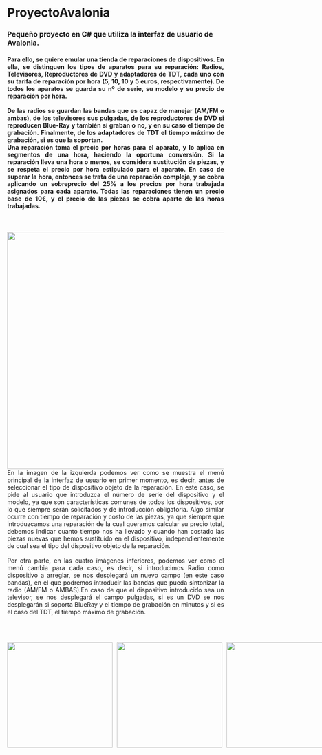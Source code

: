 <h1>ProyectoAvalonia</h1> 
<h3>Pequeño proyecto en C# que utiliza la interfaz de usuario de Avalonia. </h3>
<h4 align="justify">Para ello, se quiere emular una tienda de reparaciones de dispositivos. En ella, se distinguen los tipos de aparatos para su reparación: Radios, Televisores, Reproductores de DVD y adaptadores de TDT, cada uno con su tarifa de reparación por hora (5, 10, 10 y 5 euros, respectivamente). De todos los aparatos se guarda su nº de serie, su modelo y su precio de reparación por hora. </br></br>De las radios se guardan las bandas que es capaz de manejar (AM/FM o ambas), de los televisores sus pulgadas, de los reproductores de DVD si reproducen Blue-Ray y también si graban o no, y en su caso el tiempo de grabación. Finalmente, de los adaptadores de TDT el tiempo máximo de grabación, si es que la soportan. </br>Una reparación toma el precio por horas para el aparato, y lo aplica en segmentos de una hora, haciendo la oportuna conversión. Si la reparación lleva una hora o menos, se considera sustitución de piezas, y se respeta el precio por hora estipulado para el aparato. En caso de superar la hora, entonces se trata de una reparación compleja, y se cobra aplicando un sobreprecio del 25% a los precios por hora trabajada asignados para cada aparato. Todas las reparaciones tienen un precio base de 10€, y el precio de las piezas se cobra aparte de las horas trabajadas. </h4>
</br></br>
<img src="https://github.com/user-attachments/assets/9781c26a-21f3-4668-b710-0c467864e276" style="float: left; margin-right: 10px; width: 550px;">
<p align="justify">
  En la imagen de la izquierda podemos ver como se muestra el menú principal de la interfaz de usuario en primer momento, es decir, antes de seleccionar el tipo de dispositivo objeto de la reparación. En este caso, se pide al usuario que introduzca el número de serie del dispositivo y el modelo, ya que son características comunes de todos los dispositivos, por lo que siempre serán solicitados y de introducción obligatoria. Algo similar ocurre con tiempo de reparación y costo de las piezas, ya que siempre que introduzcamos una reparación de la cual queramos calcular su precio total, debemos indicar cuanto tiempo nos ha llevado y cuando han costado las piezas nuevas que hemos sustituído en el dispositivo, independientemente de cual sea el tipo del dispositivo objeto de la reparación.</br></br>
  Por otra parte, en las cuatro imágenes inferiores, podemos ver como el menú cambia para cada caso, es decir, si introducimos Radio como dispositivo a arreglar, se nos desplegará un nuevo campo (en este caso bandas), en el que podremos introducir las bandas que pueda sintonizar la radio (AM/FM o AMBAS).En caso de que el dispositivo introducido sea un televisor, se nos desplegará el campo pulgadas, si es un DVD se nos desplegarán si soporta BlueRay y el tiempo de grabación en minutos y si es el caso del TDT, el tiempo máximo de grabación.
</p>

</br></br>
<div style="display: flex; gap: 10px;">
  <img src="https://github.com/user-attachments/assets/2e1dd1da-10f4-4766-a515-a46cf11f03b5" style="width: 245px;">
  <img src="https://github.com/user-attachments/assets/b0dd231d-d56d-42f9-9eb4-20c68167d768" style="width: 245px;">
  <img src="https://github.com/user-attachments/assets/be50c845-8990-4356-b1bc-9d230fc4b20a" style="width: 245px;">
  <img src="https://github.com/user-attachments/assets/723c32d4-18f6-4262-a6cc-55250119c92f" style="width: 245px;">
</div>


